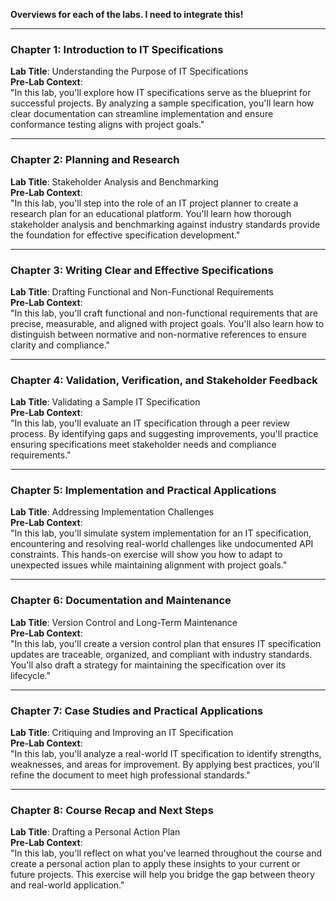 **Overviews for each of the labs. I need to integrate this!**

---

### **Chapter 1: Introduction to IT Specifications**
**Lab Title**: Understanding the Purpose of IT Specifications  
**Pre-Lab Context**:  
"In this lab, you'll explore how IT specifications serve as the blueprint for successful projects. By analyzing a sample specification, you'll learn how clear documentation can streamline implementation and ensure conformance testing aligns with project goals."

---

### **Chapter 2: Planning and Research**
**Lab Title**: Stakeholder Analysis and Benchmarking  
**Pre-Lab Context**:  
"In this lab, you'll step into the role of an IT project planner to create a research plan for an educational platform. You'll learn how thorough stakeholder analysis and benchmarking against industry standards provide the foundation for effective specification development."

---

### **Chapter 3: Writing Clear and Effective Specifications**
**Lab Title**: Drafting Functional and Non-Functional Requirements  
**Pre-Lab Context**:  
"In this lab, you'll craft functional and non-functional requirements that are precise, measurable, and aligned with project goals. You'll also learn how to distinguish between normative and non-normative references to ensure clarity and compliance."

---

### **Chapter 4: Validation, Verification, and Stakeholder Feedback**
**Lab Title**: Validating a Sample IT Specification  
**Pre-Lab Context**:  
"In this lab, you'll evaluate an IT specification through a peer review process. By identifying gaps and suggesting improvements, you'll practice ensuring specifications meet stakeholder needs and compliance requirements."

---

### **Chapter 5: Implementation and Practical Applications**
**Lab Title**: Addressing Implementation Challenges  
**Pre-Lab Context**:  
"In this lab, you'll simulate system implementation for an IT specification, encountering and resolving real-world challenges like undocumented API constraints. This hands-on exercise will show you how to adapt to unexpected issues while maintaining alignment with project goals."

---

### **Chapter 6: Documentation and Maintenance**
**Lab Title**: Version Control and Long-Term Maintenance  
**Pre-Lab Context**:  
"In this lab, you'll create a version control plan that ensures IT specification updates are traceable, organized, and compliant with industry standards. You'll also draft a strategy for maintaining the specification over its lifecycle."

---

### **Chapter 7: Case Studies and Practical Applications**
**Lab Title**: Critiquing and Improving an IT Specification  
**Pre-Lab Context**:  
"In this lab, you'll analyze a real-world IT specification to identify strengths, weaknesses, and areas for improvement. By applying best practices, you'll refine the document to meet high professional standards."

---

### **Chapter 8: Course Recap and Next Steps**
**Lab Title**: Drafting a Personal Action Plan  
**Pre-Lab Context**:  
"In this lab, you'll reflect on what you've learned throughout the course and create a personal action plan to apply these insights to your current or future projects. This exercise will help you bridge the gap between theory and real-world application."
